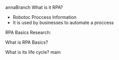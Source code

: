  annaBranch
What is it RPA?
- Robotoc Proccess Information
- It is used by businesses to automate a proccess

RPA Basics Research:

What is RPA Basics?

What is its life cycle?
 main
